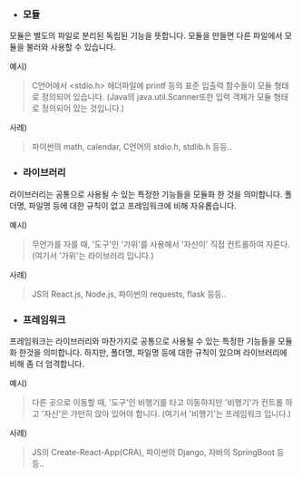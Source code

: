 - ### 모듈

모듈은 별도의 파일로 분리된 독립된 기능을 뜻합니다.
모듈을 만들면 다른 파일에서 모듈을 불러와 사용할 수 있습니다.

예시)
> C언어에서 <stdio.h> 헤더파일에 printf 등의 표준 입출력 함수들이 모듈 형태로 정의되어 있습니다.
> (Java의 java.util.Scanner또한 입력 객체가 모듈 형태로 정의되어 있는 것입니다.)

사례) 
> 파이썬의 math, calendar, C언어의 stdio.h, stdlib.h 등등..

- ### 라이브러리

라이브러리는 공통으로 사용될 수 있는 특정한 기능들을 모듈화 한 것을 의미합니다. 
폴더명, 파일명 등에 대한 규칙이 없고 프레임워크에 비해 자유롭습니다.

예시) 
> 무언가를 자를 때, '도구'인 '가위'를 사용해서 '자신이' 직접 컨트롤하여 자른다. 
> (여기서 '가위'는 라이브러리 입니다.)

사례) 
> JS의 React.js, Node.js, 파이썬의 requests, flask 등등..


- ### 프레임워크

프레임워크는 라이브러리와 마찬가지로 공통으로 사용될 수 있는 특정한 기능들을 모듈화 한것을 의미합니다.
하지만, 폴더명, 파일명 등에 대한 규칙이 있으며 라이브러리에 비해 좀 더 엄격합니다.

예시) 
> 다른 곳으로 이동할 때, '도구'인 비행기를 타고 이동하지만 '비행기'가 컨트롤 하고 '자신'은 가만히 앉아 있어야 합니다. 
> (여기서 '비행기'는 프레임워크 입니다.)

사례) 
> JS의 Create-React-App(CRA), 파이썬의 Django, 자바의 SpringBoot 등등..

